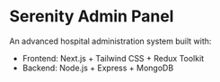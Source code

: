 # Serenity Admin Panel

An advanced hospital administration system built with:
- Frontend: Next.js + Tailwind CSS + Redux Toolkit
- Backend: Node.js + Express + MongoDB
